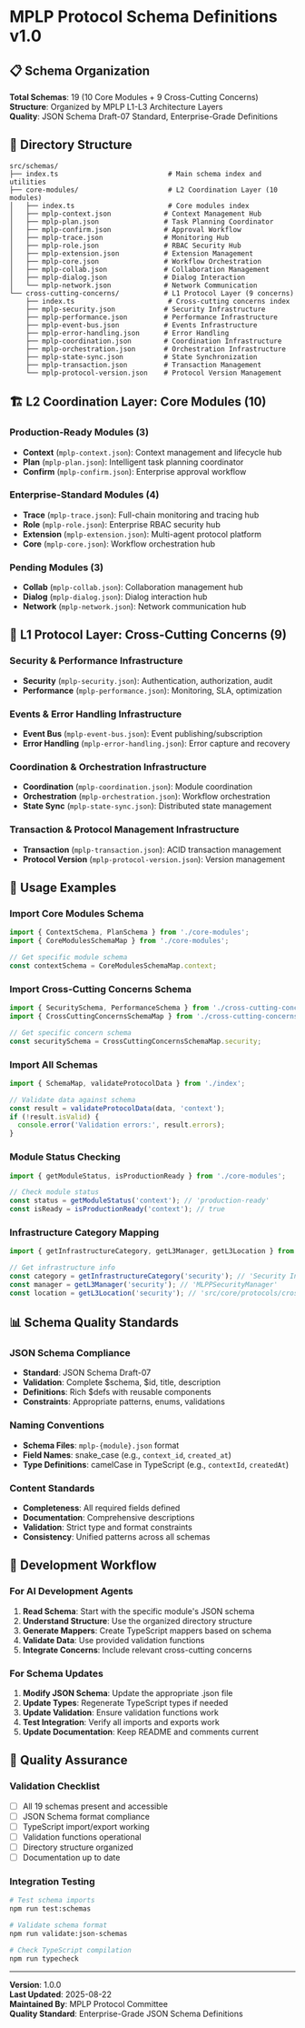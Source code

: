 # MPLP Protocol Schema Definitions v1.0

## 📋 **Schema Organization**

**Total Schemas**: 19 (10 Core Modules + 9 Cross-Cutting Concerns)  
**Structure**: Organized by MPLP L1-L3 Architecture Layers  
**Quality**: JSON Schema Draft-07 Standard, Enterprise-Grade Definitions  

## 📁 **Directory Structure**

```
src/schemas/
├── index.ts                           # Main schema index and utilities
├── core-modules/                      # L2 Coordination Layer (10 modules)
│   ├── index.ts                       # Core modules index
│   ├── mplp-context.json             # Context Management Hub
│   ├── mplp-plan.json                # Task Planning Coordinator
│   ├── mplp-confirm.json             # Approval Workflow
│   ├── mplp-trace.json               # Monitoring Hub
│   ├── mplp-role.json                # RBAC Security Hub
│   ├── mplp-extension.json           # Extension Management
│   ├── mplp-core.json                # Workflow Orchestration
│   ├── mplp-collab.json              # Collaboration Management
│   ├── mplp-dialog.json              # Dialog Interaction
│   └── mplp-network.json             # Network Communication
└── cross-cutting-concerns/           # L1 Protocol Layer (9 concerns)
    ├── index.ts                       # Cross-cutting concerns index
    ├── mplp-security.json            # Security Infrastructure
    ├── mplp-performance.json         # Performance Infrastructure
    ├── mplp-event-bus.json           # Events Infrastructure
    ├── mplp-error-handling.json      # Error Handling
    ├── mplp-coordination.json        # Coordination Infrastructure
    ├── mplp-orchestration.json       # Orchestration Infrastructure
    ├── mplp-state-sync.json          # State Synchronization
    ├── mplp-transaction.json         # Transaction Management
    └── mplp-protocol-version.json    # Protocol Version Management
```

## 🏗️ **L2 Coordination Layer: Core Modules (10)**

### **Production-Ready Modules (3)**
- **Context** (`mplp-context.json`): Context management and lifecycle hub
- **Plan** (`mplp-plan.json`): Intelligent task planning coordinator  
- **Confirm** (`mplp-confirm.json`): Enterprise approval workflow

### **Enterprise-Standard Modules (4)**
- **Trace** (`mplp-trace.json`): Full-chain monitoring and tracing hub
- **Role** (`mplp-role.json`): Enterprise RBAC security hub
- **Extension** (`mplp-extension.json`): Multi-agent protocol platform
- **Core** (`mplp-core.json`): Workflow orchestration hub

### **Pending Modules (3)**
- **Collab** (`mplp-collab.json`): Collaboration management hub
- **Dialog** (`mplp-dialog.json`): Dialog interaction hub
- **Network** (`mplp-network.json`): Network communication hub

## 🌟 **L1 Protocol Layer: Cross-Cutting Concerns (9)**

### **Security & Performance Infrastructure**
- **Security** (`mplp-security.json`): Authentication, authorization, audit
- **Performance** (`mplp-performance.json`): Monitoring, SLA, optimization

### **Events & Error Handling Infrastructure**
- **Event Bus** (`mplp-event-bus.json`): Event publishing/subscription
- **Error Handling** (`mplp-error-handling.json`): Error capture and recovery

### **Coordination & Orchestration Infrastructure**
- **Coordination** (`mplp-coordination.json`): Module coordination
- **Orchestration** (`mplp-orchestration.json`): Workflow orchestration
- **State Sync** (`mplp-state-sync.json`): Distributed state management

### **Transaction & Protocol Management Infrastructure**
- **Transaction** (`mplp-transaction.json`): ACID transaction management
- **Protocol Version** (`mplp-protocol-version.json`): Version management

## 🔧 **Usage Examples**

### **Import Core Modules Schema**
```typescript
import { ContextSchema, PlanSchema } from './core-modules';
import { CoreModulesSchemaMap } from './core-modules';

// Get specific module schema
const contextSchema = CoreModulesSchemaMap.context;
```

### **Import Cross-Cutting Concerns Schema**
```typescript
import { SecuritySchema, PerformanceSchema } from './cross-cutting-concerns';
import { CrossCuttingConcernsSchemaMap } from './cross-cutting-concerns';

// Get specific concern schema
const securitySchema = CrossCuttingConcernsSchemaMap.security;
```

### **Import All Schemas**
```typescript
import { SchemaMap, validateProtocolData } from './index';

// Validate data against schema
const result = validateProtocolData(data, 'context');
if (!result.isValid) {
  console.error('Validation errors:', result.errors);
}
```

### **Module Status Checking**
```typescript
import { getModuleStatus, isProductionReady } from './core-modules';

// Check module status
const status = getModuleStatus('context'); // 'production-ready'
const isReady = isProductionReady('context'); // true
```

### **Infrastructure Category Mapping**
```typescript
import { getInfrastructureCategory, getL3Manager, getL3Location } from './cross-cutting-concerns';

// Get infrastructure info
const category = getInfrastructureCategory('security'); // 'Security Infrastructure'
const manager = getL3Manager('security'); // 'MLPPSecurityManager'
const location = getL3Location('security'); // 'src/core/protocols/cross-cutting-concerns.ts'
```

## 📊 **Schema Quality Standards**

### **JSON Schema Compliance**
- **Standard**: JSON Schema Draft-07
- **Validation**: Complete $schema, $id, title, description
- **Definitions**: Rich $defs with reusable components
- **Constraints**: Appropriate patterns, enums, validations

### **Naming Conventions**
- **Schema Files**: `mplp-{module}.json` format
- **Field Names**: snake_case (e.g., `context_id`, `created_at`)
- **Type Definitions**: camelCase in TypeScript (e.g., `contextId`, `createdAt`)

### **Content Standards**
- **Completeness**: All required fields defined
- **Documentation**: Comprehensive descriptions
- **Validation**: Strict type and format constraints
- **Consistency**: Unified patterns across all schemas

## 🚀 **Development Workflow**

### **For AI Development Agents**
1. **Read Schema**: Start with the specific module's JSON schema
2. **Understand Structure**: Use the organized directory structure
3. **Generate Mappers**: Create TypeScript mappers based on schema
4. **Validate Data**: Use provided validation functions
5. **Integrate Concerns**: Include relevant cross-cutting concerns

### **For Schema Updates**
1. **Modify JSON Schema**: Update the appropriate .json file
2. **Update Types**: Regenerate TypeScript types if needed
3. **Update Validation**: Ensure validation functions work
4. **Test Integration**: Verify all imports and exports work
5. **Update Documentation**: Keep README and comments current

## 🎯 **Quality Assurance**

### **Validation Checklist**
- [ ] All 19 schemas present and accessible
- [ ] JSON Schema format compliance
- [ ] TypeScript import/export working
- [ ] Validation functions operational
- [ ] Directory structure organized
- [ ] Documentation up to date

### **Integration Testing**
```bash
# Test schema imports
npm run test:schemas

# Validate schema format
npm run validate:json-schemas

# Check TypeScript compilation
npm run typecheck
```

---

**Version**: 1.0.0  
**Last Updated**: 2025-08-22  
**Maintained By**: MPLP Protocol Committee  
**Quality Standard**: Enterprise-Grade JSON Schema Definitions
